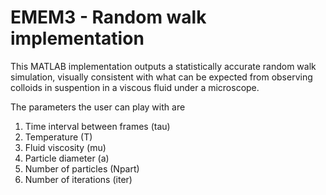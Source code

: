 # EMEM3 - Random walk implementation

This MATLAB implementation outputs a statistically accurate random walk simulation, visually consistent with what can be expected from observing colloids in suspention in a viscous fluid under a microscope. 

The parameters the user can play with are 

1. Time interval between frames (tau)
2. Temperature (T)
3. Fluid viscosity (mu) 
4. Particle diameter (a)
5. Number of particles (Npart)
6. Number of iterations (iter)
